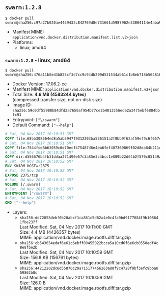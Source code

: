 ## `swarm:1.2.8`

```console
$ docker pull swarm@sha256:c97a27b020ae4439432c842769d8e731661d5987962e33004114e4aba9d03b4c
```

-	Manifest MIME: `application/vnd.docker.distribution.manifest.list.v2+json`
-	Platforms:
	-	linux; amd64

### `swarm:1.2.8` - linux; amd64

```console
$ docker pull swarm@sha256:476a11b8ed3b825cf3d7cc9c94db299d531534ab61c1b8eb718b564810928a90
```

-	Docker Version: 17.06.2-ce
-	Manifest MIME: `application/vnd.docker.distribution.manifest.v2+json`
-	Total Size: **4.6 MB (4583244 bytes)**  
	(compressed transfer size, not on-disk size)
-	Image ID: `sha256:59c0df55980b84dfd2a7650af954b77ce2b4013356ede2a3475ebf6884bbfc91`
-	Entrypoint: `["\/swarm"]`
-	Default Command: `["--help"]`

```dockerfile
# Sat, 04 Nov 2017 10:10:51 GMT
COPY file:68bb308564ed8a5ab3947f9312203ba536151a2f0bb9f62af59ef9c6f657cae3 in /swarm 
# Sat, 04 Nov 2017 10:10:51 GMT
COPY file:7544fce8b63059c6e70ecf475487d6e4ea6fef407369869f02d8ea84b211c4de in /etc/ssl/certs/ca-certificates.crt 
# Sat, 04 Nov 2017 10:10:51 GMT
COPY dir:d556676b4fb31ddaa271490e57c3a85e3c4bcc1e809b22d64b2f570c05149a22 in /tmp 
# Sat, 04 Nov 2017 10:10:52 GMT
ENV SWARM_HOST=:2375
# Sat, 04 Nov 2017 10:10:52 GMT
EXPOSE 2375/tcp
# Sat, 04 Nov 2017 10:10:52 GMT
VOLUME [/.swarm]
# Sat, 04 Nov 2017 10:10:52 GMT
ENTRYPOINT ["/swarm"]
# Sat, 04 Nov 2017 10:10:52 GMT
CMD ["--help"]
```

-	Layers:
	-	`sha256:dd72058debf0b20abcf1ca861c5d62a4e0c4fa0bd9177084f9b108641fbe237f`  
		Last Modified: Sat, 04 Nov 2017 10:11:00 GMT  
		Size: 4.4 MB (4426357 bytes)  
		MIME: application/vnd.docker.image.rootfs.diff.tar.gzip
	-	`sha256:cb543654edaf6e61c6ebff00455022bcca5a10cd6f6e6cb0550edf4c8e8fbe2b`  
		Last Modified: Sat, 04 Nov 2017 10:10:59 GMT  
		Size: 156.8 KB (156761 bytes)  
		MIME: application/vnd.docker.image.rootfs.diff.tar.gzip
	-	`sha256:44212202dc6d55870c29a715177456263a88f9c4728f9bf3efc9bba859862b8c`  
		Last Modified: Sat, 04 Nov 2017 10:10:59 GMT  
		Size: 126.0 B  
		MIME: application/vnd.docker.image.rootfs.diff.tar.gzip
